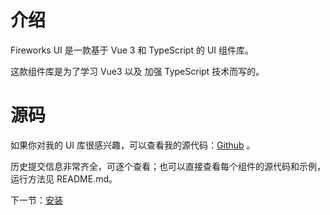 # 介绍

Fireworks UI 是一款基于 Vue 3 和 TypeScript 的 UI 组件库。

这款组件库是为了学习 Vue3 以及 加强 TypeScript 技术而写的。

# 源码
如果你对我的 UI 库很感兴趣，可以查看我的源代码：[Github](#https://github.com/ZZZoucy/fireworks-ui) 。

历史提交信息非常齐全，可逐个查看；也可以直接查看每个组件的源代码和示例，运行方法见 README.md。

下一节：[安装](#/doc/install)
